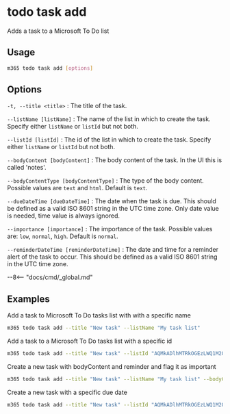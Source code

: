 # todo task add

Adds a task to a Microsoft To Do list

## Usage

```sh
m365 todo task add [options]
```

## Options

`-t, --title <title>`
: The title of the task.

`--listName [listName]`
: The name of the list in which to create the task. Specify either `listName` or `listId` but not both.

`--listId [listId]`
: The id of the list in which to create the task. Specify either `listName` or `listId` but not both.

`--bodyContent [bodyContent]`
: The body content of the task. In the UI this is called 'notes'.

`--bodyContentType [bodyContentType]`
: The type of the body content. Possible values are `text` and `html`. Default is `text`.

`--dueDateTime [dueDateTime]`
: The date when the task is due. This should be defined as a valid ISO 8601 string in the UTC time zone. Only date value is needed, time value is always ignored.

`--importance [importance]`
: The importance of the task. Possible values are: `low`, `normal`, `high`. Default is `normal`.

`--reminderDateTime [reminderDateTime]`
: The date and time for a reminder alert of the task to occur. This should be defined as a valid ISO 8601 string in the UTC time zone.

--8<-- "docs/cmd/_global.md"

## Examples

Add a task to Microsoft To Do tasks list with with a specific name

```sh
m365 todo task add --title "New task" --listName "My task list"
```

Add a task to a Microsoft To Do tasks list with a specific id

```sh
m365 todo task add --title "New task" --listId "AQMkADlhMTRkOGEzLWQ1M2QtNGVkNS04NjdmLWU0NzJhMjZmZWNmMwAuAAADKvwNgAMNPE_zFNRJXVrU1wEAhHKQZHItDEOVCn8U3xuA2AABmQeVPwAAAA=="
```

Create a new task with bodyContent and reminder and flag it as important

```sh
m365 todo task add --title "New task" --listName "My task list" --bodyContent "I should not forget this" --reminderDateTime 2023-01-01T12:00:00Z --importance high
```

Create a new task with a specific due date

```sh
m365 todo task add --title "New task" --listId "AQMkADlhMTRkOGEzLWQ1M2QtNGVkNS04NjdmLWU0NzJhMjZmZWNmMwAuAAADKvwNgAMNPE_zFNRJXVrU1wEAhHKQZHItDEOVCn8U3xuA2AABmQeVPwAAAA==" --dueDateTime 2023-01-01
```
